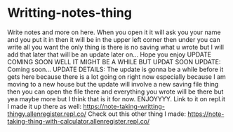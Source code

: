 # Writting-notes-thing
Write notes and more on here. When you open it it will ask you your name and you put it in then it will be in the upper left corner then under you can write all you want the only thing is there is no saving what u wrote but I will add that later that will be an update later on...
Hope you enjoy 
UPDATE COMING SOON WELL IT MIGHT BE A WHILE BUT UPDAT SOON
UPDATE: Coming soon...
UPDATE DETAILS: The update is gonna be a while before it gets here because there is a lot going on right now especially because I am moving to a new house but the update will involve a new saving file thing then you can open the file there and everything you wrote will be there but yea maybe more but I think that is it for now. 
ENJOYYYY.
Link to it on repl.it I made it up there as well: https://note-taking-writting-thingy.allenregister.repl.co/
Check out this other thing I made: https://note-taking-thing-with-calculator.allenregister.repl.co/ 
